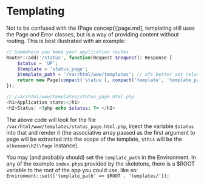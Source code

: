 # Templating

Not to be confused with the (Page concept)[page.md], templating still uses the Page and Error
classes, but is a way of providing content without routing. This is best illustrated with an
example:

```php
// Somewhere you keep your application routes
Router::add('/status', function(Request $request): Response {
	$status = 'UP';
	$template = 'status_page';
	$template_path = '/var/html/www/templates'; // ofc better set relative to root
	return new Page(compact('status'), compact('template', 'template_path'));
});
```
```php
// /var/html/www/templates/status_page.html.php
<h1>Application state:</h1>
<h2>Status: <?php echo $status; ?> </h2>
```

The above code will look for the file `/var/html/www/templates/status_page.html.php`, inject the
variable `$status` into that and render it (the associative array passed as the first argument to
page will be extracted into the scope of the template, `$this` will be the `alkemann\h2l\Page`
instance).

You may (and probably should) set the `template_path` in the Environment. In any of the example
`index.php`s provided by the skeletons, there is a $ROOT variable to the root of the app you
could use, like so: `Environment::set(['template_path' => $ROOT . 'templates/']);`


